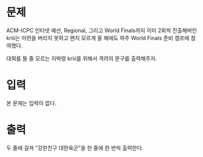 # 문제
ACM-ICPC 인터넷 예선, Regional, 그리고 World Finals까지 이미 2회씩 진출해버린 kriii는 미련을 버리지 못하고 왠지 모르게 올 해에도 파주 World Finals 준비 캠프에 참여했다.

대회를 뜰 줄 모르는 지박령 kriii를 위해서 격려의 문구를 출력해주자.

# 입력
본 문제는 입력이 없다.

# 출력
두 줄에 걸쳐 "강한친구 대한육군"을 한 줄에 한 번씩 출력한다.
